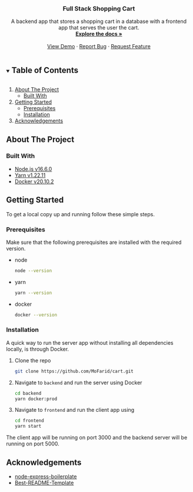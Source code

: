<!--
*** Thanks for checking out the Best-README-Template. If you have a suggestion
*** that would make this better, please fork the repo and create a pull request
*** or simply open an issue with the tag "enhancement".
*** Thanks again! Now go create something AMAZING! :D
***
***
***
*** To avoid retyping too much info. Do a search and replace for the following:
*** github_username, repo_name, twitter_handle, email, project_title, project_description
-->

<!-- PROJECT SHIELDS -->
<!--
*** I'm using markdown "reference style" links for readability.
*** Reference links are enclosed in brackets [ ] instead of parentheses ( ).
*** See the bottom of this document for the declaration of the reference variables
*** for contributors-url, forks-url, etc. This is an optional, concise syntax you may use.
*** https://www.markdownguide.org/basic-syntax/#reference-style-links
-->

<!-- PROJECT LOGO -->
<br />
<p align="center">
  <h3 align="center">Full Stack Shopping Cart</h3>

  <p align="center">
    A backend app that stores a shopping cart in a database with a frontend app that serves the user the cart.
    <br />
    <a href="https://github.com/MoFarid/cart"><strong>Explore the docs »</strong></a>
    <br />
    <br />
    <a href="https://github.com/MoFarid/cart">View Demo</a>
    ·
    <a href="https://github.com/MoFarid/cart/issues">Report Bug</a>
    ·
    <a href="https://github.com/MoFarid/cart/issues">Request Feature</a>
  </p>
</p>

<!-- TABLE OF CONTENTS -->
<details open="open">
  <summary><h2 style="display: inline-block">Table of Contents</h2></summary>
  <ol>
    <li>
      <a href="#about-the-project">About The Project</a>
      <ul>
        <li><a href="#built-with">Built With</a></li>
      </ul>
    </li>
    <li>
      <a href="#getting-started">Getting Started</a>
      <ul>
        <li><a href="#prerequisites">Prerequisites</a></li>
        <li><a href="#installation">Installation</a></li>
      </ul>
    </li>
    <li><a href="#acknowledgements">Acknowledgements</a></li>
  </ol>
</details>

<!-- ABOUT THE PROJECT -->

## About The Project

### Built With

- [Node.js v16.6.0](https://nodejs.org/)
- [Yarn v1.22.11](https://yarnpkg.com/)
- [Docker v20.10.2](https://www.docker.com/)

<!-- GETTING STARTED -->

## Getting Started

To get a local copy up and running follow these simple steps.

### Prerequisites

Make sure that the following prerequisites are installed with the required version.

- node
  ```sh
  node --version
  ```
- yarn

  ```sh
  yarn --version
  ```

- docker
  ```sh
  docker --version
  ```

### Installation

A quick way to run the server app without installing all dependencies locally, is through Docker.

1. Clone the repo
   ```sh
   git clone https://github.com/MoFarid/cart.git
   ```
2. Navigate to `backend` and run the server using Docker
   ```sh
   cd backend
   yarn docker:prod
   ```
3. Navigate to `frontend` and run the client app using
   ```sh
   cd frontend
   yarn start
   ```

The client app will be running on port 3000 and the backend server will be running on port 5000.

<!-- ACKNOWLEDGEMENTS -->

## Acknowledgements

- [node-express-boilerplate](https://github.com/hagopj13/node-express-boilerplate)
- [Best-README-Template](https://github.com/othneildrew/Best-README-Template)

<!-- MARKDOWN LINKS & IMAGES -->
<!-- https://www.markdownguide.org/basic-syntax/#reference-style-links -->
